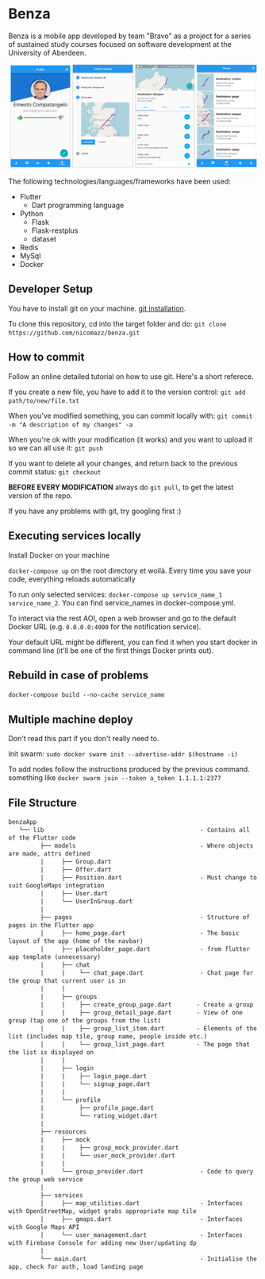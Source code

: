 # Benza

Benza is a mobile app developed by team "Bravo" as a project for a series of sustained study courses focused on software development at the University of Aberdeen.

![alt text](https://raw.githubusercontent.com/nicomazz/benza/master/demo_image.png)


The following technologies/languages/frameworks have been used:
- Flutter
   - Dart programming language
- Python
   - Flask
   - Flask-restplus
   - dataset
- Redis
- MySql
- Docker

## Developer Setup

You have to install git on your machine. [git installation](http://bfy.tw/2LY7).

To clone this repository, cd into the target folder and do: `git clone https://github.com/nicomazz/benza.git`

## How to commit
Follow an online detailed tutorial on how to use git. Here's a short referece.

If you create a new file, you have to add it to the version control: `git add path/to/new/file.txt`

When you've modified something, you can commit locally with: `git commit -m "A description of my changes" -a` 

When you're ok with your modification (it works) and you want to upload it so we can all use it: `git push`

If you want to delete all your changes, and return back to the previous commit status: `git checkout`

**BEFORE EVERY MODIFICATION** always do `git pull`, to get the latest version of the repo.

If you have any problems with git, try googling first :)

## Executing services locally
Install Docker on your machine

`docker-compose up` on the root directory et woilà. Every time you save your code, everything reloads automatically

To run only selected services: `docker-compose up service_name_1 service_name_2`. You can find service_names in docker-compose.yml.

To interact via the rest AOI, open a web browser and go to the default Docker URL (e.g. `0.0.0.0:4000` for the notification service).

Your default URL might be different, you can find it when you start docker in command line (it'll be one of the first things Docker prints out).


## Rebuild in case of problems
`docker-compose build --no-cache service_name`


## Multiple machine deploy 
Don't read this part if you don't really need to.

Init swarm: `sudo docker swarm init --advertise-addr $(hostname -i)`

To add nodes follow the instructions produced by the previous command.
something like `docker swarm join --token a_token 1.1.1.1:2377`

## File Structure
```
benzaApp
   └── lib                                            - Contains all of the Flutter code
         ├── models                                   - Where objects are made, attrs defined
         |     ├── Group.dart
         |     ├── Offer.dart
         |     ├── Position.dart                      - Must change to suit GoogleMaps integration
         |     ├── User.dart
         |     └── UserInGroup.dart
         |
         ├── pages                                    - Structure of pages in the Flutter app
         |     ├── home_page.dart                     - The basic layout of the app (home of the navbar)
         |     ├── placeholder_page.dart              - from flutter app template (unnecessary)
         |     ├── chat
         |     |    └── chat_page.dart                - Chat page for the group that current user is in
         |     |
         |     ├── groups
         |     |    ├── create_group_page.dart       - Create a group
         |     |    ├── group_detail_page.dart       - View of one group (tap one of the groups from the list)
         |     |    ├── group_list_item.dart         - Elements of the list (includes map tile, group name, people inside etc.)
         |     |    └── group_list_page.dart         - The page that the list is displayed on
         |     |
         |     ├── login
         |     |    ├── login_page.dart
         |     |    └── signup_page.dart
         |     |
         |     └── profile
         |          ├── profile_page.dart
         |          └── rating_widget.dart 
         |
         ├── resources
         |     ├── mock
         |     |    ├── group_mock_provider.dart
         |     |    └── user_mock_provider.dart
         |     |
         |     └── group_provider.dart                - Code to query the group web service
         |
         ├── services
         |     ├── map_utilities.dart                 - Interfaces with OpenStreetMap, widget grabs appropriate map tile
         |     ├── gmaps.dart                         - Interfaces with Google Maps API
         |     └── user_management.dart               - Interfaces with Firebase Console for adding new User/updating dp
         |
         └── main.dart                                - Initialise the app, check for auth, load landing page
```
